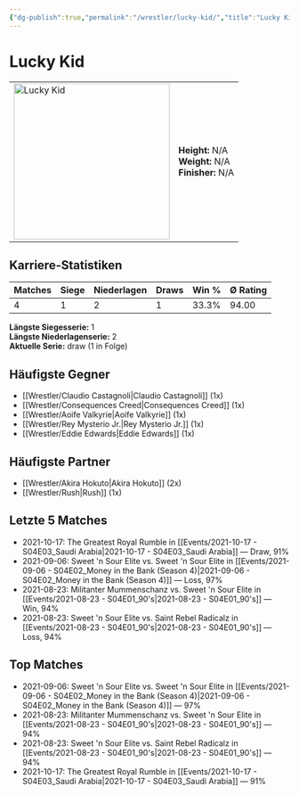 ```yaml
---
{"dg-publish":true,"permalink":"/wrestler/lucky-kid/","title":"Lucky Kid","tags":["wrestler"],"noteIcon":""}
---
```



# Lucky Kid

<table>
        <tr>
        <td><img src="https://github.com/CptSpaulding1980/choke-slam-wrestling/releases/download/images/Lucky_Kid.png" width="280" alt="Lucky Kid"></td>
        <td>
        <b>Height:</b> N/A<br>
        <b>Weight:</b> N/A<br>
        <b>Finisher:</b> N/A<br>
        </td>
        </tr>
        </table>
        

## Karriere-Statistiken

| Matches | Siege | Niederlagen | Draws | Win % | Ø Rating |
|---------|-------|-------------|-------|-------|-----------|
| 4 | 1 | 2 | 1 | 33.3% | 94.00 |

**Längste Siegesserie:** 1<br>**Längste Niederlagenserie:** 2<br>**Aktuelle Serie:** draw (1 in Folge)


## Häufigste Gegner
- [[Wrestler/Claudio Castagnoli\|Claudio Castagnoli]] (1x)
- [[Wrestler/Consequences Creed\|Consequences Creed]] (1x)
- [[Wrestler/Aoife Valkyrie\|Aoife Valkyrie]] (1x)
- [[Wrestler/Rey Mysterio Jr.\|Rey Mysterio Jr.]] (1x)
- [[Wrestler/Eddie Edwards\|Eddie Edwards]] (1x)

## Häufigste Partner
- [[Wrestler/Akira Hokuto\|Akira Hokuto]] (2x)
- [[Wrestler/Rush\|Rush]] (1x)

## Letzte 5 Matches
- 2021-10-17: The Greatest Royal Rumble in [[Events/2021-10-17 - S04E03_Saudi Arabia\|2021-10-17 - S04E03_Saudi Arabia]] — Draw, 91%
- 2021-09-06: Sweet 'n Sour Elite vs. Sweet 'n Sour Elite in [[Events/2021-09-06 - S04E02_Money in the Bank (Season 4)\|2021-09-06 - S04E02_Money in the Bank (Season 4)]] — Loss, 97%
- 2021-08-23: Militanter Mummenschanz vs. Sweet 'n Sour Elite in [[Events/2021-08-23 - S04E01_90's\|2021-08-23 - S04E01_90's]] — Win, 94%
- 2021-08-23: Sweet 'n Sour Elite vs. Saint Rebel Radicalz in [[Events/2021-08-23 - S04E01_90's\|2021-08-23 - S04E01_90's]] — Loss, 94%

## Top Matches
- 2021-09-06: Sweet 'n Sour Elite vs. Sweet 'n Sour Elite in [[Events/2021-09-06 - S04E02_Money in the Bank (Season 4)\|2021-09-06 - S04E02_Money in the Bank (Season 4)]] — 97%
- 2021-08-23: Militanter Mummenschanz vs. Sweet 'n Sour Elite in [[Events/2021-08-23 - S04E01_90's\|2021-08-23 - S04E01_90's]] — 94%
- 2021-08-23: Sweet 'n Sour Elite vs. Saint Rebel Radicalz in [[Events/2021-08-23 - S04E01_90's\|2021-08-23 - S04E01_90's]] — 94%
- 2021-10-17: The Greatest Royal Rumble in [[Events/2021-10-17 - S04E03_Saudi Arabia\|2021-10-17 - S04E03_Saudi Arabia]] — 91%
